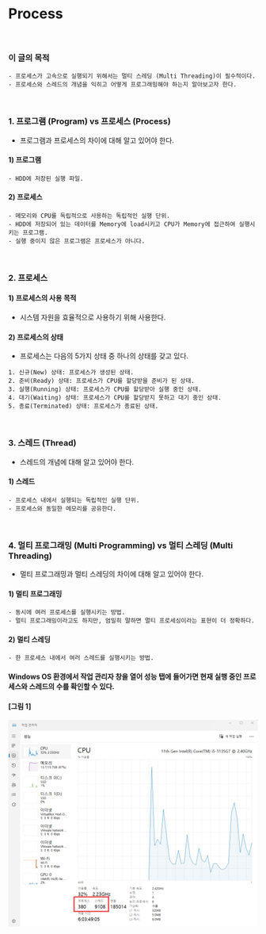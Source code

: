 # Process
<br/>

### 이 글의 목적
    - 프로세스가 고속으로 실행되기 위해서는 멀티 스레딩 (Multi Threading)이 필수적이다.
    - 프로세스와 스레드의 개념을 익히고 어떻게 프로그래밍해야 하는지 알아보고자 한다.
<br/>

### 1. 프로그램 (Program) vs 프로세스 (Process)
- 프로그램과 프로세스의 차이에 대해 알고 있어야 한다.
#### 1) 프로그램
    - HDD에 저장된 실행 파일.

#### 2) 프로세스
    - 메모리와 CPU를 독립적으로 사용하는 독립적인 실행 단위.
    - HDD에 저장되어 있는 데이터를 Memory에 load시키고 CPU가 Memory에 접근하여 실행시키는 프로그램.
    - 실행 중이지 않은 프로그램은 프로세스가 아니다.
<br/>

### 2. 프로세스
#### 1) 프로세스의 사용 목적
- 시스템 자원을 효율적으로 사용하기 위해 사용한다.

#### 2) 프로세스의 상태
- 프로세스는 다음의 5가지 상태 중 하나의 상태를 갖고 있다.
```plaintext
1. 신규(New) 상태: 프로세스가 생성된 상태.
2. 준비(Ready) 상태: 프로세스가 CPU를 할당받을 준비가 된 상태.
3. 실행(Running) 상태: 프로세스가 CPU를 할당받아 실행 중인 상태.
4. 대기(Waiting) 상태: 프로세스가 CPU를 할당받지 못하고 대기 중인 상태.
5. 종료(Terminated) 상태: 프로세스가 종료된 상태.
```
<br/>

### 3. 스레드 (Thread)
- 스레드의 개념에 대해 알고 있어야 한다.
#### 1) 스레드
    - 프로세스 내에서 실행되는 독립적인 실행 단위.
    - 프로세스와 동일한 메모리를 공유한다.
<br/>

### 4. 멀티 프로그래밍 (Multi Programming) vs 멀티 스레딩 (Multi Threading)
- 멀티 프로그래밍과 멀티 스레딩의 차이에 대해 알고 있어야 한다.
#### 1) 멀티 프로그래밍
    - 동시에 여러 프로세스를 실행시키는 방법.
    - 멀티 프로그래밍이라고도 하지만, 엄밀히 말하면 멀티 프로세싱이라는 표현이 더 정확하다.
#### 2) 멀티 스레딩
    - 한 프로세스 내에서 여러 스레드를 실행시키는 방법.

#### Windows OS 환경에서 작업 관리자 창을 열어 성능 탭에 들어가면 현재 실행 중인 프로세스와 스레드의 수를 확인할 수 있다.
#### [그림 1]
![IMAGE](../images/windowsProcess.png)
